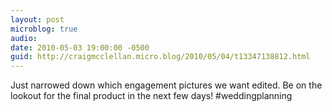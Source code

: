 ```yaml
---
layout: post
microblog: true
audio: 
date: 2010-05-03 19:00:00 -0500
guid: http://craigmcclellan.micro.blog/2010/05/04/t13347138812.html
---
```

Just narrowed down which engagement pictures we want edited.  Be on the lookout for the final product in the next few days! #weddingplanning
